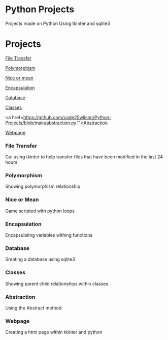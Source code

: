 # Python Projects
 Projects made on Python Using tkinter and sqlite3

<h1>Projects</h1>
<a href="https://github.com/cade25wilson/Python-Projects/blob/main/transfer.py">File Transfer</a>

<a href="https://github.com/cade25wilson/Python-Projects/blob/main/polymorphism.py">Polymorphism</a>

<a href="https://github.com/cade25wilson/Python-Projects/blob/main/nice_or_mean.py">Nice or mean</a>

<a href="https://github.com/cade25wilson/Python-Projects/blob/main/encapsulation.py">Encapsulation</a>

<a href="https://github.com/cade25wilson/Python-Projects/blob/main/database.py">Database</a>

<a href="https://github.com/cade25wilson/Python-Projects/blob/main/classes.py">Classes</a>

<a href=https://github.com/cade25wilson/Python-Projects/blob/main/abstraction.py"">Abstraction</a>

<a href="https://github.com/cade25wilson/Python-Projects/blob/main/Auto_webpage.py">Webpage</a>

<h3>File Transfer</h3>
Gui using tkinter to help transfer files that have been modified in the last 24 hours

<h3>Polymorphism</h3>

Showing polymorphism relationship

<h3>Nice or Mean</h3>
Game scripted with python loops

<h3>Encapsulation</h3>
Encapsulating variables withing functions

<h3>Database</h3>
Sreating a database using sqlite3

<h3>Classes</h3>
Showing parent child relationships within classes

<h3>Abstraction</h3>
Using the Abstract method

<h3>Webpage</h3>
Creating a html page within tkinter and python
